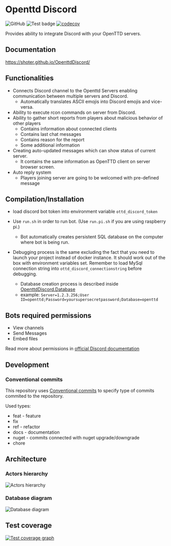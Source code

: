 ﻿# Openttd Discord

![GitHub](https://img.shields.io/github/license/shoter/OpenttdDiscord?style=plastic)
![Test badge](https://github.com/shoter/OpenttdDiscord/actions/workflows/test.yml/badge.svg)
[![codecov](https://codecov.io/gh/shoter/OpenttdDiscord/branch/master/graph/badge.svg?token=1EC4AKIMD3)](https://codecov.io/gh/shoter/OpenttdDiscord)

Provides ability to integrate Discord with your OpenTTD servers.

## Documentation

https://shoter.github.io/OpenttdDiscord/

## Functionalities

* Connects Discord channel to the Openttd Servers enabling communication between multiple servers and Discord.
    * Automatically translates ASCII emojis into Discord emojis and vice-versa.
* Ability to execute rcon commands on server from Discord.
* Ability to gather short reports from players about malicious behavior of other players
    * Contains information about connected clients
    * Contains last chat messages
    * Contains reason for the report
    * Some additional information
* Creating auto-updated messages which can show status of current server.
    * It contains the same information as OpenTTD client on server browser screen.
* Auto reply system
    * Players joining server are going to be welcomed with pre-defined message


## Compilation/Installation

* load discord bot token into environment variable `ottd_discord_token`
* Use `run.sh` in order to run bot. (Use `run.pi.sh` if you are using raspberry pi.)
    * Bot automatically creates persistent SQL database on the computer where bot is being run.


* Debugging process is the same excluding the fact that you need to launch your project instead of docker instance. 
It should work out of the box with environment variables set. Remember to load MySql connection string into `ottd_discord_connectionstring` before debugging.
  * Database creation process is described inside [OpenttdDiscord.Database](https://github.com/shoter/OpenttdDiscord/tree/master/OpenttdDiscord.Database)
  * example: `Server=1.2.3.256;User ID=openttd;Password=yoursupersecretpassword;Database=openttd`


## Bots required permissions

- View channels
- Send Messages
- Embed files

Read more about permissions in [official Discord documentation](https://discord.com/developers/docs/topics/permissions)

## Development

### Conventional commits

This repository uses [Conventional commits](https://www.conventionalcommits.org/en/v1.0.0/) to specify type of commits commited to the repository.

Used types:
- feat - feature
- fix
- ref - refactor
- docs - documentation
- nuget - commits connected with nuget upgrade/downgrade
- chore


## Architecture

### Actors hierarchy

![Actors hierarchy](https://github.com/shoter/OpenttdDiscord/obsidian/docs/diagrams/akka.drawio.png)

### Database diagram

![Database diagram](https://github.com/shoter/OpenttdDiscord/obsidian/docs/diagrams/database.drawio.png)

## Test coverage

[![Test coverage graph](https://codecov.io/gh/shoter/OpenttdDiscord/branch/master/graphs/tree.svg?token=1EC4AKIMD3)](https://app.codecov.io/gh/shoter/OpenttdDiscord)

